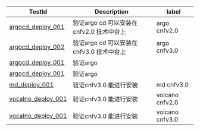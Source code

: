 | TestId | Description | label
|-------------|-------------|--------------|
| [argocd_deploy_001](testCase/argocd/deploy_001.md) | 验证argo cd 可以安装在cnfv2.0 技术中台上 | argo cnfv2.0
| [argocd_deploy_002](testCase/argocd/deploy_002.md) | 验证argo cd 可以安装在cnfv3.0 技术中台上 | argo cnfv3.0
| [argocd_deploy_001](testCase/argocd/deploy_001.md) | 验证argo |
| [argocd_deploy_001](testCase/argocd/deploy_001.md) | 验证argo |
| [md_deploy_001](testCase/argocd/deploy_001.md) | 验证cnfv3.0 能进行安装 |  md cnfv3.0
| [vocalno_deploy_001](testCase/argocd/deploy_001.md) | 验证cnfv3.0 能进行安装  | volcano cnfv2.0
| [vocalno_deploy_001](testCase/argocd/deploy_001.md) | 验证cnfv3.0 能进行安装  | volcano cnfv3.0
